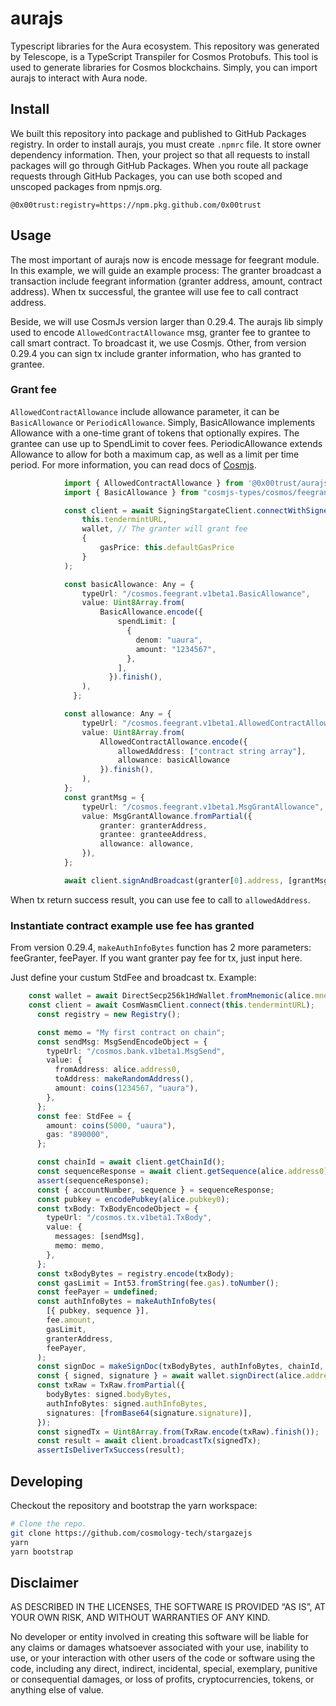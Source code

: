 # aurajs

Typescript libraries for the Aura ecosystem. This repository was generated by Telescope, is a TypeScript Transpiler for Cosmos Protobufs. This tool is used to generate libraries for Cosmos blockchains. Simply, you can import aurajs to interact with Aura node.

## Install

We built this repository into package and published to GitHub Packages registry. In order to install aurajs, you must create `.npmrc` file. It store owner dependency information. Then, your project so that all requests to install packages will go through GitHub Packages. When you route all package requests through GitHub Packages, you can use both scoped and unscoped packages from npmjs.org.

```example
@0x00trust:registry=https://npm.pkg.github.com/0x00trust
```

## Usage

The most important of aurajs now is encode message for feegrant module. In this example, we will guide an example process: The granter broadcast a transaction include feegrant information (granter address, amount, contract address). When tx successful, the grantee will use fee to call contract address. 

Beside, we will use CosmJs version larger than 0.29.4. The aurajs lib simply used to encode `AllowedContractAllowance` msg, granter fee to grantee to call smart contract. To broadcast it, we use Cosmjs. Other, from version 0.29.4 you can sign tx include granter information, who has granted to grantee. 

### Grant fee

`AllowedContractAllowance` include allowance parameter, it can be `BasicAllowance` or `PeriodicAllowance`. Simply, BasicAllowance implements Allowance with a one-time grant of tokens that optionally expires. The grantee can use up to SpendLimit to cover fees. PeriodicAllowance extends Allowance to allow for both a maximum cap, as well as a limit per time period. For more information, you can read docs of [Cosmjs]().

```ts
            import { AllowedContractAllowance } from '@0x00trust/aurajs/main/codegen/aura/feegrant/v1beta1/feegrant';
            import { BasicAllowance } from "cosmjs-types/cosmos/feegrant/v1beta1/feegrant";

            const client = await SigningStargateClient.connectWithSigner(
                this.tendermintURL,
                wallet, // The granter will grant fee
                {
                    gasPrice: this.defaultGasPrice
                }
            );

            const basicAllowance: Any = {
                typeUrl: "/cosmos.feegrant.v1beta1.BasicAllowance",
                value: Uint8Array.from(
                    BasicAllowance.encode({
                        spendLimit: [
                          {
                            denom: "uaura",
                            amount: "1234567",
                          },
                        ],
                      }).finish(),
                ),
              };

            const allowance: Any = {
                typeUrl: "/cosmos.feegrant.v1beta1.AllowedContractAllowance",
                value: Uint8Array.from(
                    AllowedContractAllowance.encode({
                        allowedAddress: ["contract string array"],
                        allowance: basicAllowance
                    }).finish(),
                ),
            };
            const grantMsg = {
                typeUrl: "/cosmos.feegrant.v1beta1.MsgGrantAllowance",
                value: MsgGrantAllowance.fromPartial({
                    granter: granterAddress, 
                    grantee: granteeAddress,
                    allowance: allowance,
                }),
            };

            await client.signAndBroadcast(granter[0].address, [grantMsg], "auto", "Create allowance");
```

When tx return success result, you can use fee to call to `allowedAddress`.

### Instantiate contract example use fee has granted
From version 0.29.4, `makeAuthInfoBytes` function has 2 more parameters: feeGranter, feePayer. If you want granter pay fee for tx, just input here.

Just define your custum StdFee and broadcast tx. Example:

```ts
    const wallet = await DirectSecp256k1HdWallet.fromMnemonic(alice.mnemonic, { prefix: wasmd.prefix });
    const client = await CosmWasmClient.connect(this.tendermintURL);
      const registry = new Registry();

      const memo = "My first contract on chain";
      const sendMsg: MsgSendEncodeObject = {
        typeUrl: "/cosmos.bank.v1beta1.MsgSend",
        value: {
          fromAddress: alice.address0,
          toAddress: makeRandomAddress(),
          amount: coins(1234567, "uaura"),
        },
      };
      const fee: StdFee = {
        amount: coins(5000, "uaura"),
        gas: "890000",
      };

      const chainId = await client.getChainId();
      const sequenceResponse = await client.getSequence(alice.address0);
      assert(sequenceResponse);
      const { accountNumber, sequence } = sequenceResponse;
      const pubkey = encodePubkey(alice.pubkey0);
      const txBody: TxBodyEncodeObject = {
        typeUrl: "/cosmos.tx.v1beta1.TxBody",
        value: {
          messages: [sendMsg],
          memo: memo,
        },
      };
      const txBodyBytes = registry.encode(txBody);
      const gasLimit = Int53.fromString(fee.gas).toNumber();
      const feePayer = undefined;
      const authInfoBytes = makeAuthInfoBytes(
        [{ pubkey, sequence }],
        fee.amount,
        gasLimit,
        granterAddress,
        feePayer,
      );
      const signDoc = makeSignDoc(txBodyBytes, authInfoBytes, chainId, accountNumber);
      const { signed, signature } = await wallet.signDirect(alice.address0, signDoc);
      const txRaw = TxRaw.fromPartial({
        bodyBytes: signed.bodyBytes,
        authInfoBytes: signed.authInfoBytes,
        signatures: [fromBase64(signature.signature)],
      });
      const signedTx = Uint8Array.from(TxRaw.encode(txRaw).finish());
      const result = await client.broadcastTx(signedTx);
      assertIsDeliverTxSuccess(result);
```

## Developing

Checkout the repository and bootstrap the yarn workspace:

```sh
# Clone the repo.
git clone https://github.com/cosmology-tech/stargazejs
yarn
yarn bootstrap
```

## Disclaimer

AS DESCRIBED IN THE LICENSES, THE SOFTWARE IS PROVIDED “AS IS”, AT YOUR OWN RISK, AND WITHOUT WARRANTIES OF ANY KIND.

No developer or entity involved in creating this software will be liable for any claims or damages whatsoever associated with your use, inability to use, or your interaction with other users of the code or software using the code, including any direct, indirect, incidental, special, exemplary, punitive or consequential damages, or loss of profits, cryptocurrencies, tokens, or anything else of value.

[def]: https://cosmos.github.io/cosmjs/
